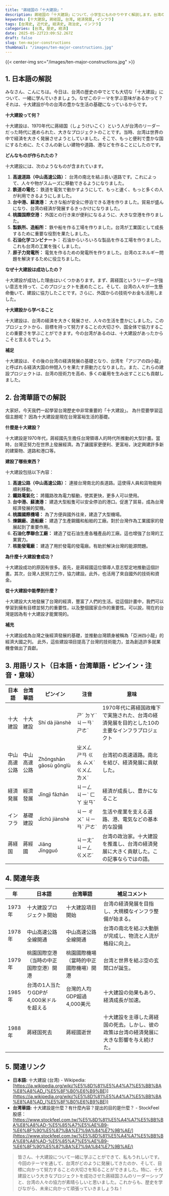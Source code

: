 ```yaml
---
title: "蔣経国の「十大建設」"
description: 蔣経国の「十大建設」について、小学生にもわかりやすく解説します。台湾の近代化に大きく貢献したプロジェクトを、一緒に学びましょう。
keywords: [十大建設, 蔣経国, 台湾, 経済発展, インフラ]
tags: [台湾史, 近代史, 経済史, 政治史, インフラ]
categories: [台湾, 歴史, 経済]
date: 2025-05-22T23:09:52.267Z
draft: false
slug: ten-major-constructions
thumbnail: "/images/ten-major-constructions.jpg"
---
```


{{< center-img src="/images/ten-major-constructions.jpg" >}}

## 1. 日本語の解説

みなさん、こんにちは。今日は、台湾の歴史の中でとても大切な「十大建設」について、一緒に学んでいきましょう。なぜこのテーマを学ぶ意味があるかって？ それは、十大建設が今の台湾の豊かな生活の基礎になっているからです。

**十大建設って何？**

十大建設は、1970年代に蔣経国（しょうけいこく）という人が台湾のリーダーだった時代に進められた、大きなプロジェクトのことです。当時、台湾は世界の中で経済を大きく発展させようとしていました。そこで、もっと便利で豊かな国にするために、たくさんの新しい建物や道路、港などを作ることにしたのです。

**どんなものが作られたの？**

十大建設には、次のようなものが含まれています。

1.  **高速道路（中山高速公路）：** 台湾の南北を結ぶ長い道路です。これによって、人々や物がスムーズに移動できるようになりました。
2.  **鉄道の電化：** 鉄道を電気で動かすようにして、もっと速く、もっと多くの人が利用できるようにしました。
3.  **台中港、蘇澳港：** 大きな船が安全に停泊できる港を作りました。貿易が盛んになり、台湾の経済が発展するきっかけになりました。
4.  **桃園国際空港：** 外国との行き来が便利になるように、大きな空港を作りました。
5.  **製鉄所、造船所：** 鉄や船を作る工場を作りました。台湾が工業国として成長するために重要な役割を果たしました。
6.  **石油化学コンビナート：** 石油からいろいろな製品を作る工場を作りました。これも台湾の工業を強くしました。
7.  **原子力発電所：** 電気を作るための発電所を作りました。台湾のエネルギー問題を解決するために役立ちました。

**なぜ十大建設は成功したの？**

十大建設が成功した理由はいくつかあります。まず、蔣経国というリーダーが強い意志を持って、このプロジェクトを進めたこと。そして、台湾の人々が一生懸命働いて、建設に協力したことです。さらに、外国からの技術やお金も活用しました。

**十大建設から学べること**

十大建設は、台湾の経済を大きく発展させ、人々の生活を豊かにしました。このプロジェクトから、目標を持って努力することの大切さや、国全体で協力することの重要さを学ぶことができます。今の台湾があるのは、十大建設があったからこそと言えるでしょう。

**補足**

十大建設は、その後の台湾の経済発展の基礎となり、台湾を「アジアの四小龍」と呼ばれる経済大国の仲間入りを果たす原動力となりました。また、これらの建設プロジェクトは、台湾の技術力を高め、多くの雇用を生み出すことにも貢献しました。

## 2. 台湾華語での解説

大家好。今天我們一起學習台灣歷史中非常重要的「十大建設」。 為什麼要學習這個主題呢？ 因為十大建設是現在台灣富裕生活的基礎。

**什麼是十大建設？**

十大建設是1970年代，蔣經國先生擔任台灣領導人的時代所推動的大型計畫。當時，台灣正努力在世界上發展經濟。為了讓國家更便利、更富裕，決定興建許多新的建築物、道路和港口等。

**建設了哪些東西？**

十大建設包括以下內容：

1.  **高速公路（中山高速公路）：** 連接台灣南北的長道路。這使得人員和貨物能夠順利移動。
2.  **鐵路電氣化：** 將鐵路改為電力驅動，使其更快，更多人可以使用。
3.  **台中港、蘇澳港：** 建造大型船隻可以安全停泊的港口。促進了貿易，成為台灣經濟發展的契機。
4.  **桃園國際機場：** 為了方便與國外往來，建造了大型機場。
5.  **煉鋼廠、造船廠：** 建造了生產鋼鐵和船舶的工廠。對於台灣作為工業國家的發展起到了重要作用。
6.  **石油化學聯合工廠：** 建造了從石油生產各種產品的工廠。這也增強了台灣的工業實力。
7.  **核能發電廠：** 建造了用於發電的發電廠。有助於解決台灣的能源問題。

**為什麼十大建設會成功？**

十大建設成功的原因有很多。首先，是蔣經國這位領導人意志堅定地推動這個計畫。其次，台灣人民努力工作，協力建設。此外，也活用了來自國外的技術和資金。

**從十大建設中能學到什麼？**

十大建設大大地發展了台灣的經濟，豐富了人們的生活。從這個計畫中，我們可以學習到擁有目標並努力的重要性，以及整個國家合作的重要性。可以說，現在的台灣是因為有十大建設才能實現的。

**補充**

十大建設成為台灣之後經濟發展的基礎，並推動台灣躋身被稱為「亞洲四小龍」的經濟大國之列。 此外，這些建設項目提高了台灣的技術能力，並為創造許多就業機會做出了貢獻。

## 3. 用語リスト（日本語・台湾華語・ピンイン・注音・意味）

| 日本語     | 台湾華語   | ピンイン     | 注音     | 意味                                                                                               |
| -------- | -------- | ---------- | -------- | ------------------------------------------------------------------------------------------------- |
| 十大建設   | 十大建設   | Shí dà jiànshè | ㄕˊ ㄉㄚˋ ㄐㄧㄢˋ ㄕㄜˋ | 1970年代に蔣経国政権下で実施された、台湾の経済発展を目的とした10の主要なインフラプロジェクト                                                               |
| 中山高速公路 | 中山高速公路 | Zhōngshān gāosù gōnglù | ㄓㄨㄥ ㄕㄢ ㄍㄠ ㄙㄨˋ ㄍㄨㄥ ㄌㄨˋ | 台湾初の高速道路。南北を結び、経済発展に貢献した。                                                                                       |
| 経済発展   | 經濟發展   | Jīngjì fāzhǎn | ㄐㄧㄥ ㄐㄧˋ ㄈㄚ ㄓㄢˇ | 経済が成長し、豊かになること                                                                                              |
| インフラ | 基礎建設   | Jīchǔ jiànshè | ㄐㄧ ㄔㄨˇ ㄐㄧㄢˋ ㄕㄜˋ | 生活や産業を支える道路、港、電気などの基本的な設備                                                                                       |
| 蔣経国   | 蔣經國   | Jiǎng Jīngguó | ㄐㄧㄤˇ ㄐㄧㄥ ㄍㄨㄛˊ | 台湾の政治家。十大建設を推進し、台湾の経済発展に大きく貢献した。この記事ならではの語。                                                                             |

## 4. 関連年表

| 年    | 日本語                                                                     | 台湾華語                                                                    | 補足コメント                                                                                             |
| ----- | ------------------------------------------------------------------------ | ----------------------------------------------------------------------- | ------------------------------------------------------------------------------------------------------ |
| 1973年 | 十大建設プロジェクト開始                                                               | 十大建設項目開始                                                                 | 台湾の経済発展を目指し、大規模なインフラ整備が始まる。                                                                                     |
| 1978年 | 中山高速公路全線開通                                                                 | 中山高速公路全線開通                                                               | 台湾の南北を結ぶ大動脈が完成し、物流と人流が格段に向上。                                                                                         |
| 1979年 | 桃園国際空港（当時の中正国際空港）開港                                                        | 桃園國際機場（當時的中正國際機場）開港                                                            | 台湾と世界を結ぶ空の玄関口が誕生。                                                                                              |
| 1985年 | 台湾の1人当たりGDPが4,000米ドルを超える                                                        | 台灣的人均GDP超過4,000美元                                                               | 十大建設の効果もあり、経済成長が加速。                                                                                               |
| 1988年 | 蔣経国死去                                                                     | 蔣經國逝世                                                                   | 十大建設を主導した蔣経国の死去。しかし、彼の政策は台湾の経済発展に大きな影響を与え続けた。                                                                         |

## 5. 関連リンク

*   **日本語:** 十大建設 (台湾) - Wikipedia: [https://ja.wikipedia.org/wiki/%E5%8D%81%E5%A4%A7%E5%BB%BA%E8%A8%AD_(%E5%8F%B0%E6%B9%BE)](https://ja.wikipedia.org/wiki/%E5%8D%81%E5%A4%A7%E5%BB%BA%E8%A8%AD_(%E5%8F%B0%E6%B9%BE))
*   **台湾華語:** 十大建設是什麼？有什麼內容？提出的目的是什麼？ - StockFeel 股感： [https://www.stockfeel.com.tw/%E5%8D%81%E5%A4%A7%E5%BB%BA%E8%A8%AD-%E5%85%A7%E5%AE%B9-%E6%8F%90%E5%87%BA%E7%9A%84%E7%9B%AE/](https://www.stockfeel.com.tw/%E5%8D%81%E5%A4%A7%E5%BB%BA%E8%A8%AD-%E5%85%A7%E5%AE%B9-%E6%8F%90%E5%87%BA%E7%9A%84%E7%9B%AE/)

> 皆さん、十大建設について一緒に学ぶことができて、私もうれしいです。今回のテーマを通して、台湾がどのように発展してきたのか、そして、目標に向かって努力することの大切さを知ることができました。特に、十大建設という大きなプロジェクトを成功させた蔣経国さんのリーダーシップと、台湾の人々の協力が素晴らしいと思いました。これからも、歴史を学びながら、未来に向かって頑張っていきましょうね！
